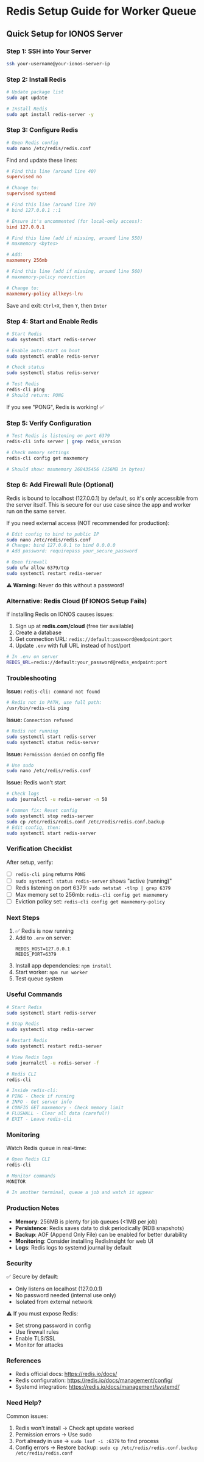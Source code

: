 # Redis Setup Guide for Worker Queue

## Quick Setup for IONOS Server

### Step 1: SSH into Your Server

```bash
ssh your-username@your-ionos-server-ip
```

### Step 2: Install Redis

```bash
# Update package list
sudo apt update

# Install Redis
sudo apt install redis-server -y
```

### Step 3: Configure Redis

```bash
# Open Redis config
sudo nano /etc/redis/redis.conf
```

Find and update these lines:

```conf
# Find this line (around line 40)
supervised no

# Change to:
supervised systemd

# Find this line (around line 70)
# bind 127.0.0.1 ::1

# Ensure it's uncommented (for local-only access):
bind 127.0.0.1

# Find this line (add if missing, around line 550)
# maxmemory <bytes>

# Add:
maxmemory 256mb

# Find this line (add if missing, around line 560)
# maxmemory-policy noeviction

# Change to:
maxmemory-policy allkeys-lru
```

Save and exit: `Ctrl+X`, then `Y`, then `Enter`

### Step 4: Start and Enable Redis

```bash
# Start Redis
sudo systemctl start redis-server

# Enable auto-start on boot
sudo systemctl enable redis-server

# Check status
sudo systemctl status redis-server

# Test Redis
redis-cli ping
# Should return: PONG
```

If you see "PONG", Redis is working! ✅

### Step 5: Verify Configuration

```bash
# Test Redis is listening on port 6379
redis-cli info server | grep redis_version

# Check memory settings
redis-cli config get maxmemory

# Should show: maxmemory 268435456 (256MB in bytes)
```

### Step 6: Add Firewall Rule (Optional)

Redis is bound to localhost (127.0.0.1) by default, so it's only accessible from the server itself. This is secure for our use case since the app and worker run on the same server.

If you need external access (NOT recommended for production):

```bash
# Edit config to bind to public IP
sudo nano /etc/redis/redis.conf
# Change: bind 127.0.0.1 to bind 0.0.0.0
# Add password: requirepass your_secure_password

# Open firewall
sudo ufw allow 6379/tcp
sudo systemctl restart redis-server
```

**⚠️ Warning:** Never do this without a password!

### Alternative: Redis Cloud (If IONOS Setup Fails)

If installing Redis on IONOS causes issues:

1. Sign up at **redis.com/cloud** (free tier available)
2. Create a database
3. Get connection URL: `redis://default:password@endpoint:port`
4. Update `.env` with full URL instead of host/port

```bash
# In .env on server
REDIS_URL=redis://default:your_password@redis_endpoint:port
```

### Troubleshooting

**Issue:** `redis-cli: command not found`
```bash
# Redis not in PATH, use full path:
/usr/bin/redis-cli ping
```

**Issue:** `Connection refused`
```bash
# Redis not running
sudo systemctl start redis-server
sudo systemctl status redis-server
```

**Issue:** `Permission denied` on config file
```bash
# Use sudo
sudo nano /etc/redis/redis.conf
```

**Issue:** Redis won't start
```bash
# Check logs
sudo journalctl -u redis-server -n 50

# Common fix: Reset config
sudo systemctl stop redis-server
sudo cp /etc/redis/redis.conf /etc/redis/redis.conf.backup
# Edit config, then:
sudo systemctl start redis-server
```

### Verification Checklist

After setup, verify:

- [ ] `redis-cli ping` returns `PONG`
- [ ] `sudo systemctl status redis-server` shows "active (running)"
- [ ] Redis listening on port 6379: `sudo netstat -tlnp | grep 6379`
- [ ] Max memory set to 256mb: `redis-cli config get maxmemory`
- [ ] Eviction policy set: `redis-cli config get maxmemory-policy`

### Next Steps

1. ✅ Redis is now running
2. Add to `.env` on server:
   ```
   REDIS_HOST=127.0.0.1
   REDIS_PORT=6379
   ```
3. Install app dependencies: `npm install`
4. Start worker: `npm run worker`
5. Test queue system

### Useful Commands

```bash
# Start Redis
sudo systemctl start redis-server

# Stop Redis
sudo systemctl stop redis-server

# Restart Redis
sudo systemctl restart redis-server

# View Redis logs
sudo journalctl -u redis-server -f

# Redis CLI
redis-cli

# Inside redis-cli:
# PING - Check if running
# INFO - Get server info
# CONFIG GET maxmemory - Check memory limit
# FLUSHALL - Clear all data (careful!)
# EXIT - Leave redis-cli
```

### Monitoring

Watch Redis queue in real-time:
```bash
# Open Redis CLI
redis-cli

# Monitor commands
MONITOR

# In another terminal, queue a job and watch it appear
```

### Production Notes

- **Memory**: 256MB is plenty for job queues (<1MB per job)
- **Persistence**: Redis saves data to disk periodically (RDB snapshots)
- **Backup**: AOF (Append Only File) can be enabled for better durability
- **Monitoring**: Consider installing RedisInsight for web UI
- **Logs**: Redis logs to systemd journal by default

### Security

✅ Secure by default:
- Only listens on localhost (127.0.0.1)
- No password needed (internal use only)
- Isolated from external network

⚠️ If you must expose Redis:
- Set strong password in config
- Use firewall rules
- Enable TLS/SSL
- Monitor for attacks

### References

- Redis official docs: https://redis.io/docs/
- Redis configuration: https://redis.io/docs/management/config/
- Systemd integration: https://redis.io/docs/management/systemd/

### Need Help?

Common issues:
1. Redis won't install → Check apt update worked
2. Permission errors → Use sudo
3. Port already in use → `sudo lsof -i :6379` to find process
4. Config errors → Restore backup: `sudo cp /etc/redis/redis.conf.backup /etc/redis/redis.conf`

